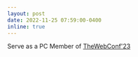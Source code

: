 ```yaml
---
layout: post
date: 2022-11-25 07:59:00-0400
inline: true
---
```


Serve as a PC Member of [TheWebConf'23]()